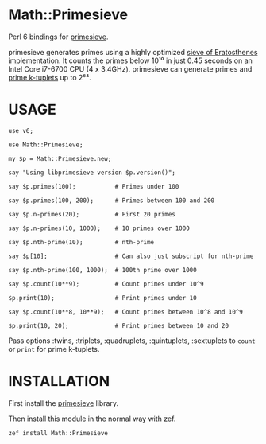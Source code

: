 Math::Primesieve
================

Perl 6 bindings for [primesieve](http://primesieve.org/).


primesieve generates primes using a highly optimized <a
href="http://en.wikipedia.org/wiki/Sieve_of_Eratosthenes">sieve of
Eratosthenes</a> implementation. It counts the primes below 10¹⁰ in
just 0.45 seconds on an Intel Core i7-6700 CPU (4 x 3.4GHz).
primesieve can generate primes and <a
href="http://en.wikipedia.org/wiki/Prime_k-tuple">prime k-tuplets</a>
up to 2⁶⁴.

USAGE
=====

    use v6;

    use Math::Primesieve;

    my $p = Math::Primesieve.new;

    say "Using libprimesieve version $p.version()";

    say $p.primes(100);           # Primes under 100

    say $p.primes(100, 200);      # Primes between 100 and 200

    say $p.n-primes(20);          # First 20 primes

    say $p.n-primes(10, 1000);    # 10 primes over 1000

    say $p.nth-prime(10);         # nth-prime

    say $p[10];                   # Can also just subscript for nth-prime

    say $p.nth-prime(100, 1000);  # 100th prime over 1000

    say $p.count(10**9);          # Count primes under 10^9

    $p.print(10);                 # Print primes under 10

    say $p.count(10**8, 10**9);   # Count primes between 10^8 and 10^9

    $p.print(10, 20);             # Print primes between 10 and 20

Pass options :twins, :triplets, :quadruplets, :quintuplets,
:sextuplets to `count` or `print` for prime k-tuplets.


INSTALLATION
============

First install the
[primesieve](https://github.com/kimwalisch/primesieve) library.

Then install this module in the normal way with zef.

    zef install Math::Primesieve


